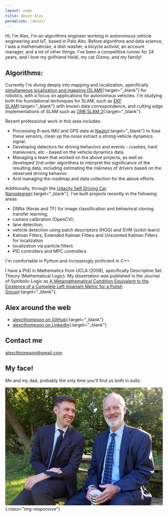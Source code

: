```yaml
---
layout: page
title: About Alex
permalink: /about/
---
```


Hi, I'm Alex, I'm an algorithms engineer working in autonomous vehicle engineering and IoT, based in Palo Alto.  Before algorithms and data science, I was a mathematician, a dish washer, a bicycle activist, an account manager, and a lot of other things.  I've been a competitive runner for 24 years, and I love my girlfriend Heidi, my cat Gizmo, and my family!

## Algorithms:

Currently I'm diving deeply into mapping and localization, specifically [simultaneous localization and mapping (SLAM)](https://en.wikipedia.org/wiki/Simultaneous_localization_and_mapping){:target="_blank"} for robotics, with a focus on applications for autonomous vehicles.  I'm studying both the foundational techniques for SLAM, such as [EKF SLAM](https://www.youtube.com/watch?v=XeWG5D71gC0){:target="_blank"} with known data correspondence, and cutting edge implementations of SLAM such as [ORB SLAM 2](https://github.com/raulmur/ORB_SLAM2){:target="_blank"}.

Recent professional work in this area includes:

- Processing 9-axis IMU and GPS data at [Nauto](https://www.nauto.com/){:target="_blank"} to fuse these sensors, clean up the noise extract a strong vehicle dynamics signal.
- Developing detectors for driving behaviors and events - crashes, hard maneuvers, etc - based on the vehicle dynamics data.
- Managing a team that worked on the above projects, as well as developed 2nd order algorithms to interpret the significance of the resulting data, including estimating the riskiness of drivers based on the observed driving behavior.
- And managing the roadmap and data collection for the above efforts.

Additionally, through the [Udacity Self Driving Car Nanodegree](https://www.udacity.com/course/self-driving-car-engineer-nanodegree--nd013){:target="_blank"}, I've built projects recently in the following areas:

- DNNs (Keras and TF) for image classification and behavioral cloning transfer learning;
- camera calibration (OpenCV);
- lane detection;
- vehicle detection using patch descriptors (HOG) and SVM (scikit-learn)
- Kalman Filters, Extended Kalman Filters and Unscented Kalman Filters for localization
- localization via particle filters
- PID controllers and MPC controllers

I'm comfortable in Python and increasingly proficient in C++.

I have a PhD in Mathematics from UCLA (2008), specifically Descriptive Set Theory (Mathematical Logic).  My dissertation was published in the Journal of Symbolic Logic as [A Metamathematical Condition Equivalent to the Existence of a Complete Left Invariant Metric for a Polish Group](https://www.cambridge.org/core/journals/journal-of-symbolic-logic/article/metamathematical-condition-equivalent-to-the-existence-of-a-complete-left-invariant-metric-for-a-polish-group/9E7FB255D27EA29AF73E2DEE3120E978){:target="_blank"}.

## Alex around the web

- [alexcthompson on GitHub](https://github.com/alexcthompson){:target="_blank"}
- [alexcthompson on LinkedIn](https://www.linkedin.com/in/alexcthompson){:target="_blank"}

## Contact me

[alexcthompson@gmail.com](mailto:alexcthompson@gmail.com)

## My face!

Me and my dad, probably the only time you'll find us both in suits.

![Me and my dad, probably the only time you'll find us both in suits. (Photo: Heidi Sickler)](images/alex_and_dad_20180916.png){:class="img-responsive"}